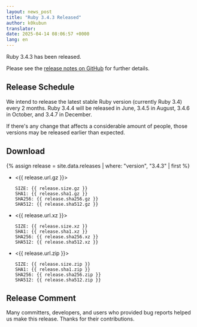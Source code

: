 ```yaml
---
layout: news_post
title: "Ruby 3.4.3 Released"
author: k0kubun
translator:
date: 2025-04-14 08:06:57 +0000
lang: en
---
```


Ruby 3.4.3 has been released.

Please see the [release notes on GitHub](https://github.com/ruby/ruby/releases/tag/v3_4_3) for further details.

## Release Schedule

We intend to release the latest stable Ruby version (currently Ruby 3.4) every 2 months.
Ruby 3.4.4 will be released in June, 3.4.5 in August, 3.4.6 in October, and 3.4.7 in December.

If there's any change that affects a considerable amount of people, those versions may be released earlier than expected.

## Download

{% assign release = site.data.releases | where: "version", "3.4.3" | first %}

* <{{ release.url.gz }}>

      SIZE: {{ release.size.gz }}
      SHA1: {{ release.sha1.gz }}
      SHA256: {{ release.sha256.gz }}
      SHA512: {{ release.sha512.gz }}

* <{{ release.url.xz }}>

      SIZE: {{ release.size.xz }}
      SHA1: {{ release.sha1.xz }}
      SHA256: {{ release.sha256.xz }}
      SHA512: {{ release.sha512.xz }}

* <{{ release.url.zip }}>

      SIZE: {{ release.size.zip }}
      SHA1: {{ release.sha1.zip }}
      SHA256: {{ release.sha256.zip }}
      SHA512: {{ release.sha512.zip }}

## Release Comment

Many committers, developers, and users who provided bug reports helped us make this release.
Thanks for their contributions.
